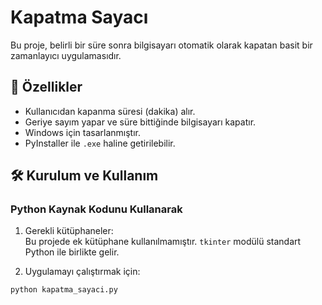 # Kapatma Sayacı

Bu proje, belirli bir süre sonra bilgisayarı otomatik olarak kapatan basit bir zamanlayıcı uygulamasıdır.

## 🚀 Özellikler

- Kullanıcıdan kapanma süresi (dakika) alır.
- Geriye sayım yapar ve süre bittiğinde bilgisayarı kapatır.
- Windows için tasarlanmıştır.
- PyInstaller ile `.exe` haline getirilebilir.

## 🛠️ Kurulum ve Kullanım

### Python Kaynak Kodunu Kullanarak

1. Gerekli kütüphaneler:  
   Bu projede ek kütüphane kullanılmamıştır. `tkinter` modülü standart Python ile birlikte gelir.

2. Uygulamayı çalıştırmak için:

```bash
python kapatma_sayaci.py
